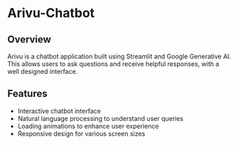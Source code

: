 # Arivu-Chatbot
## Overview
Arivu is a chatbot application built using Streamlit and Google Generative AI. This allows users to ask questions and receive helpful responses, with a well designed interface.
## Features
- Interactive chatbot interface
- Natural language processing to understand user queries
- Loading animations to enhance user experience
- Responsive design for various screen sizes
